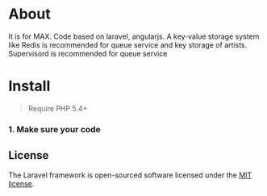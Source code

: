# About
It is for MAX. Code based on laravel, angularjs. A key-value storage system like Redis is recommended for queue service and key storage of artists. Supervisord is recommended for queue service

# Install

> Require PHP 5.4+

> 

### 1. Make sure your code

## License

The Laravel framework is open-sourced software licensed under the [MIT license](http://opensource.org/licenses/MIT).
